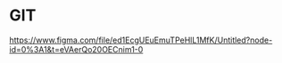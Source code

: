 # GIT
https://www.figma.com/file/ed1EcgUEuEmuTPeHlL1MfK/Untitled?node-id=0%3A1&t=eVAerQo20OECnim1-0
